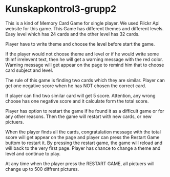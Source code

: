 # Kunskapkontrol3-grupp2

This is a kind of Memory Card Game for single player.  We used  Filckr Api website for this game. This Game has different themes and different levels. Easy level which has 24 cards and the other level has 32 cards. 

Player have to write theme and choose the level before start the game.  

If the player would not choose theme and level or if he would write some thimf irrelevent text, then he will get a warning message with the red color. Warning message will get appear on the page to remind him that to choose card subject and level.  

The rule of this game is finding two cards which they are similar. Player can get one negative score when he has NOT chosen the correct card.  

If player can find two similar card will get 5 score. Attention, any wrong choose has one negative score and it calculate form the total score.   

Player has option to restart the game if he found it as a difficult game or for any other reasons. Then the game will restart with new cards, or new pictuers.  

When the player finds all the cards, congratulation message with the total score will get appear on the page and player can press the Restart Game buttom to restart it. By pressing the restart game, the game will reload and will back to the very first page. Player has chance to change a theme and level and continue to play. 

At any time when the player press the RESTART GAME, all pictuers will change up to 500 diffrent pictures. 
